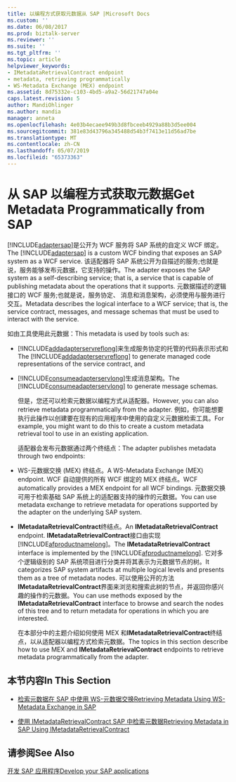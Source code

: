 ```yaml
---
title: 以编程方式获取元数据从 SAP |Microsoft Docs
ms.custom: ''
ms.date: 06/08/2017
ms.prod: biztalk-server
ms.reviewer: ''
ms.suite: ''
ms.tgt_pltfrm: ''
ms.topic: article
helpviewer_keywords:
- IMetadataRetrievalContract endpoint
- metadata, retrieving programmatically
- WS-Metadata Exchange (MEX) endpoint
ms.assetid: 8d75332e-c103-4bd5-a9a2-56d21747a04e
caps.latest.revision: 5
author: MandiOhlinger
ms.author: mandia
manager: anneta
ms.openlocfilehash: 4e03b4ecaee949b3d8fbceeb4929a88b3d5ee004
ms.sourcegitcommit: 381e83d43796a345488d54b3f7413e11d56ad7be
ms.translationtype: MT
ms.contentlocale: zh-CN
ms.lasthandoff: 05/07/2019
ms.locfileid: "65373363"
---
```

# <a name="get-metadata-programmatically-from-sap"></a><span data-ttu-id="4e827-102">从 SAP 以编程方式获取元数据</span><span class="sxs-lookup"><span data-stu-id="4e827-102">Get Metadata Programmatically from SAP</span></span>
<span data-ttu-id="4e827-103">[!INCLUDE[adaptersap](../../includes/adaptersap-md.md)]是公开为 WCF 服务将 SAP 系统的自定义 WCF 绑定。</span><span class="sxs-lookup"><span data-stu-id="4e827-103">The [!INCLUDE[adaptersap](../../includes/adaptersap-md.md)] is a custom WCF binding that exposes an SAP system as a WCF service.</span></span> <span data-ttu-id="4e827-104">该适配器将 SAP 系统公开为自描述的服务;也就是说，服务能够发布元数据，它支持的操作。</span><span class="sxs-lookup"><span data-stu-id="4e827-104">The adapter exposes the SAP system as a self-describing service; that is, a service that is capable of publishing metadata about the operations that it supports.</span></span> <span data-ttu-id="4e827-105">元数据描述的逻辑接口的 WCF 服务;也就是说，服务协定、 消息和消息架构，必须使用与服务进行交互。</span><span class="sxs-lookup"><span data-stu-id="4e827-105">Metadata describes the logical interface to a WCF service; that is, the service contract, messages, and message schemas that must be used to interact with the service.</span></span>  
  
 <span data-ttu-id="4e827-106">如由工具使用此元数据：</span><span class="sxs-lookup"><span data-stu-id="4e827-106">This metadata is used by tools such as:</span></span>  
  
- <span data-ttu-id="4e827-107">[!INCLUDE[addadapterservreflong](../../includes/addadapterservreflong-md.md)]来生成服务协定的托管的代码表示形式和</span><span class="sxs-lookup"><span data-stu-id="4e827-107">The [!INCLUDE[addadapterservreflong](../../includes/addadapterservreflong-md.md)] to generate managed code representations of the service contract, and</span></span>  
  
- <span data-ttu-id="4e827-108">[!INCLUDE[consumeadapterservlong](../../includes/consumeadapterservlong-md.md)]生成消息架构。</span><span class="sxs-lookup"><span data-stu-id="4e827-108">The [!INCLUDE[consumeadapterservlong](../../includes/consumeadapterservlong-md.md)] to generate message schemas.</span></span>  
  
  <span data-ttu-id="4e827-109">但是，您还可以检索元数据以编程方式从适配器。</span><span class="sxs-lookup"><span data-stu-id="4e827-109">However, you can also retrieve metadata programmatically from the adapter.</span></span> <span data-ttu-id="4e827-110">例如，你可能想要执行此操作以创建要在现有的应用程序中使用的自定义元数据检索工具。</span><span class="sxs-lookup"><span data-stu-id="4e827-110">For example, you might want to do this to create a custom metadata retrieval tool to use in an existing application.</span></span>  
  
  <span data-ttu-id="4e827-111">适配器会发布元数据通过两个终结点：</span><span class="sxs-lookup"><span data-stu-id="4e827-111">The adapter publishes metadata through two endpoints:</span></span>  
  
- <span data-ttu-id="4e827-112">WS-元数据交换 (MEX) 终结点。</span><span class="sxs-lookup"><span data-stu-id="4e827-112">A WS-Metadata Exchange (MEX) endpoint.</span></span> <span data-ttu-id="4e827-113">WCF 自动提供的所有 WCF 绑定的 MEX 终结点。</span><span class="sxs-lookup"><span data-stu-id="4e827-113">WCF automatically provides a MEX endpoint for all WCF bindings.</span></span> <span data-ttu-id="4e827-114">元数据交换可用于检索基础 SAP 系统上的适配器支持的操作的元数据。</span><span class="sxs-lookup"><span data-stu-id="4e827-114">You can use metadata exchange to retrieve metadata for operations supported by the adapter on the underlying SAP system.</span></span>  
  
- <span data-ttu-id="4e827-115">**IMetadataRetrievalContract**终结点。</span><span class="sxs-lookup"><span data-stu-id="4e827-115">An **IMetadataRetrievalContract** endpoint.</span></span> <span data-ttu-id="4e827-116">**IMetadataRetrievalContract**接口由实现[!INCLUDE[afproductnamelong](../../includes/afproductnamelong-md.md)]。</span><span class="sxs-lookup"><span data-stu-id="4e827-116">The **IMetadataRetrievalContract** interface is implemented by the [!INCLUDE[afproductnamelong](../../includes/afproductnamelong-md.md)].</span></span> <span data-ttu-id="4e827-117">它对多个逻辑级别的 SAP 系统项目进行分类并将其表示为元数据节点的树。</span><span class="sxs-lookup"><span data-stu-id="4e827-117">It categorizes SAP system artifacts at multiple logical levels and presents them as a tree of metadata nodes.</span></span> <span data-ttu-id="4e827-118">可以使用公开的方法**IMetadataRetrievalContract**界面来浏览和搜索此树的节点，并返回你感兴趣的操作的元数据。</span><span class="sxs-lookup"><span data-stu-id="4e827-118">You can use methods exposed by the **IMetadataRetrievalContract** interface to browse and search the nodes of this tree and to return metadata for operations in which you are interested.</span></span>  
  
  <span data-ttu-id="4e827-119">在本部分中的主题介绍如何使用 MEX 和**IMetadataRetrievalContract**终结点，以从适配器以编程方式检索元数据。</span><span class="sxs-lookup"><span data-stu-id="4e827-119">The topics in this section describe how to use MEX and **IMetadataRetrievalContract** endpoints to retrieve metadata programmatically from the adapter.</span></span>  
  
## <a name="in-this-section"></a><span data-ttu-id="4e827-120">本节内容</span><span class="sxs-lookup"><span data-stu-id="4e827-120">In This Section</span></span>  
  
-   [<span data-ttu-id="4e827-121">检索元数据在 SAP 中使用 WS-元数据交换</span><span class="sxs-lookup"><span data-stu-id="4e827-121">Retrieving Metadata Using WS-Metadata Exchange in SAP</span></span>](../../adapters-and-accelerators/adapter-sap/get-metadata-using-ws-metadata-exchange-in-sap.md)  
  
-   [<span data-ttu-id="4e827-122">使用 IMetadataRetrievalContract SAP 中检索元数据</span><span class="sxs-lookup"><span data-stu-id="4e827-122">Retrieving Metadata in SAP Using IMetadataRetrievalContract</span></span>](../../adapters-and-accelerators/adapter-sap/get-metadata-in-sap-using-imetadataretrievalcontract.md)  
  
## <a name="see-also"></a><span data-ttu-id="4e827-123">请参阅</span><span class="sxs-lookup"><span data-stu-id="4e827-123">See Also</span></span>  
[<span data-ttu-id="4e827-124">开发 SAP 应用程序</span><span class="sxs-lookup"><span data-stu-id="4e827-124">Develop your SAP applications</span></span>](../../adapters-and-accelerators/adapter-sap/develop-your-sap-applications.md)